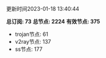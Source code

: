 更新时间2023-01-18 13:40:44

**总订阅: 73**
**总节点: 2224**
**有效节点: 375**
- trojan节点: 61
- v2ray节点: 137
- ss节点: 177
